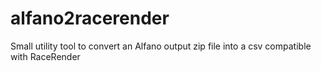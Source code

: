 # alfano2racerender
Small utility tool to convert an Alfano output zip file into a csv compatible with RaceRender 

